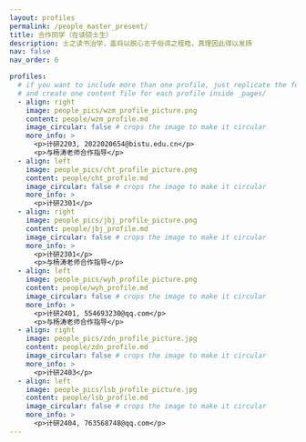 ```yaml
---
layout: profiles
permalink: /people_master_present/
title: 合作同学（在读硕士生）
description: 士之读书治学，盖将以脱心志于俗谛之桎梏，真理因此得以发扬
nav: false
nav_order: 6

profiles:
  # if you want to include more than one profile, just replicate the following block
  # and create one content file for each profile inside _pages/
  - align: right
    image: people_pics/wzm_profile_picture.png
    content: people/wzm_profile.md
    image_circular: false # crops the image to make it circular
    more_info: >
      <p>计研2203, 2022020654@bistu.edu.cn</p>
      <p>与杨涛老师合作指导</p>
  - align: left
    image: people_pics/cht_profile_picture.png
    content: people/cht_profile.md
    image_circular: false # crops the image to make it circular
    more_info: >
      <p>计研2301</p>
  - align: right
    image: people_pics/jbj_profile_picture.png
    content: people/jbj_profile.md
    image_circular: false # crops the image to make it circular
    more_info: >
      <p>计研2301</p>
      <p>与杨涛老师合作指导</p>
  - align: left
    image: people_pics/wyh_profile_picture.png
    content: people/wyh_profile.md
    image_circular: false # crops the image to make it circular
    more_info: >
      <p>计研2401, 554693230@qq.com</p>
      <p>与杨涛老师合作指导</p>
  - align: right
    image: people_pics/zdn_profile_picture.jpg
    content: people/zdn_profile.md
    image_circular: false # crops the image to make it circular
    more_info: >
      <p>计研2403</p>
  - align: left
    image: people_pics/lsb_profile_picture.jpg
    content: people/lsb_profile.md
    image_circular: false # crops the image to make it circular
    more_info: >
      <p>计研2404, 763568748@qq.com</p>
---
```

